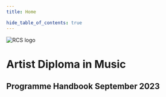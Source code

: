 ```yaml
---
title: Home

hide_table_of_contents: true
---
```


![RCS logo](@site/static/img/rcs_logo.png)

# Artist Diploma in Music


## Programme Handbook September 2023



